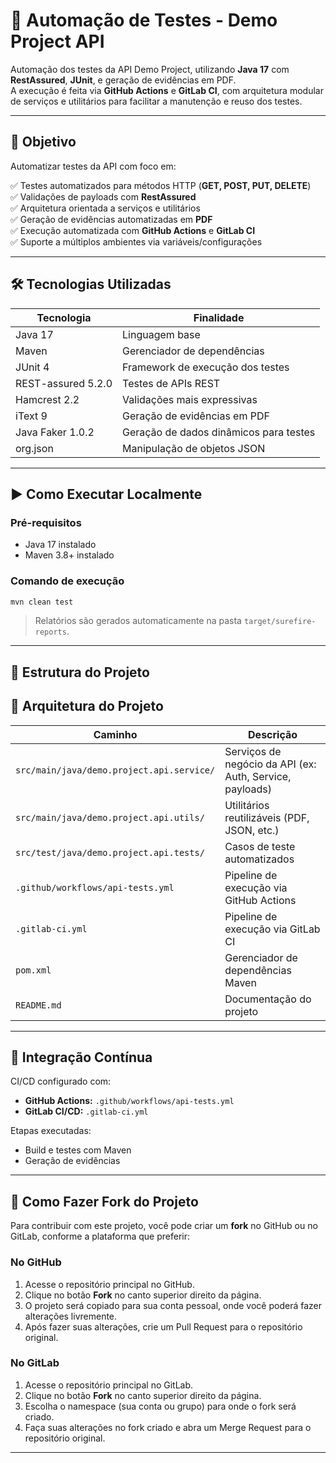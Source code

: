 # 🧪 Automação de Testes - Demo Project API

Automação dos testes da API Demo Project, utilizando **Java 17** com **RestAssured**, **JUnit**, e geração de evidências em PDF.  
A execução é feita via **GitHub Actions** e **GitLab CI**, com arquitetura modular de serviços e utilitários para facilitar a manutenção e reuso dos testes.

---

## 🚀 Objetivo

Automatizar testes da API com foco em:

✅ Testes automatizados para métodos HTTP (**GET, POST, PUT, DELETE**)  
✅ Validações de payloads com **RestAssured**  
✅ Arquitetura orientada a serviços e utilitários  
✅ Geração de evidências automatizadas em **PDF**  
✅ Execução automatizada com **GitHub Actions** e **GitLab CI**  
✅ Suporte a múltiplos ambientes via variáveis/configurações

---

## 🛠️ Tecnologias Utilizadas

| Tecnologia          | Finalidade                                       |
|---------------------|-------------------------------------------------|
| Java 17             | Linguagem base                                  |
| Maven               | Gerenciador de dependências                     |
| JUnit 4             | Framework de execução dos testes                |
| REST-assured 5.2.0  | Testes de APIs REST                             |
| Hamcrest 2.2        | Validações mais expressivas                     |
| iText 9             | Geração de evidências em PDF                    |
| Java Faker 1.0.2    | Geração de dados dinâmicos para testes          |
| org.json            | Manipulação de objetos JSON                     |

---

## ▶️ Como Executar Localmente

### Pré-requisitos

- Java 17 instalado  
- Maven 3.8+ instalado

### Comando de execução

```bash
mvn clean test
```

> Relatórios são gerados automaticamente na pasta `target/surefire-reports`.

---

## 📂 Estrutura do Projeto

## 🧱 Arquitetura do Projeto

| Caminho                                    | Descrição                                                 |
|--------------------------------------------|-----------------------------------------------------------|
| `src/main/java/demo.project.api.service/`  | Serviços de negócio da API (ex: Auth, Service, payloads)  |
| `src/main/java/demo.project.api.utils/`    | Utilitários reutilizáveis (PDF, JSON, etc.)               |
| `src/test/java/demo.project.api.tests/`    | Casos de teste automatizados                              |
| `.github/workflows/api-tests.yml`          | Pipeline de execução via GitHub Actions                   |
| `.gitlab-ci.yml`                           | Pipeline de execução via GitLab CI                        |
| `pom.xml`                                  | Gerenciador de dependências Maven                         |
| `README.md`                                | Documentação do projeto                                   |

---

## 🔁 Integração Contínua

CI/CD configurado com:

- **GitHub Actions:** `.github/workflows/api-tests.yml`  
- **GitLab CI/CD:** `.gitlab-ci.yml`

Etapas executadas:

- Build e testes com Maven  
- Geração de evidências  

---

## 🍴 Como Fazer Fork do Projeto

Para contribuir com este projeto, você pode criar um **fork** no GitHub ou no GitLab, conforme a plataforma que preferir:

### No GitHub

1. Acesse o repositório principal no GitHub.  
2. Clique no botão **Fork** no canto superior direito da página.  
3. O projeto será copiado para sua conta pessoal, onde você poderá fazer alterações livremente.  
4. Após fazer suas alterações, crie um Pull Request para o repositório original.

### No GitLab

1. Acesse o repositório principal no GitLab.  
2. Clique no botão **Fork** no canto superior direito da página.  
3. Escolha o namespace (sua conta ou grupo) para onde o fork será criado.  
4. Faça suas alterações no fork criado e abra um Merge Request para o repositório original.

---
